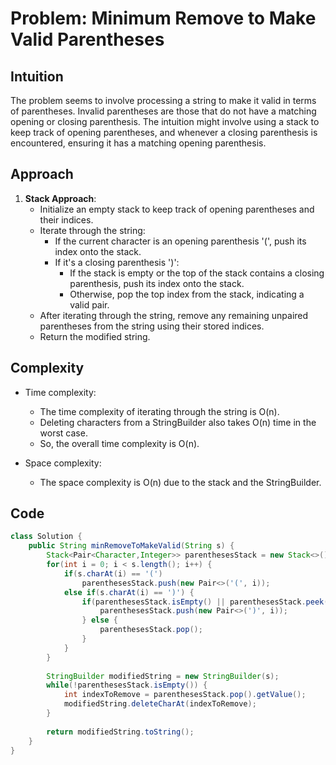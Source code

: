 # Problem: Minimum Remove to Make Valid Parentheses

## Intuition
The problem seems to involve processing a string to make it valid in terms of parentheses. Invalid parentheses are those that do not have a matching opening or closing parenthesis. The intuition might involve using a stack to keep track of opening parentheses, and whenever a closing parenthesis is encountered, ensuring it has a matching opening parenthesis.

## Approach
1. **Stack Approach**: 
   - Initialize an empty stack to keep track of opening parentheses and their indices.
   - Iterate through the string:
     - If the current character is an opening parenthesis '(', push its index onto the stack.
     - If it's a closing parenthesis ')':
       - If the stack is empty or the top of the stack contains a closing parenthesis, push its index onto the stack.
       - Otherwise, pop the top index from the stack, indicating a valid pair.
   - After iterating through the string, remove any remaining unpaired parentheses from the string using their stored indices.
   - Return the modified string.

## Complexity
- Time complexity: 
  - The time complexity of iterating through the string is O(n).
  - Deleting characters from a StringBuilder also takes O(n) time in the worst case.
  - So, the overall time complexity is O(n).

- Space complexity:
  - The space complexity is O(n) due to the stack and the StringBuilder.

## Code
```java
class Solution {
    public String minRemoveToMakeValid(String s) {
        Stack<Pair<Character,Integer>> parenthesesStack = new Stack<>();
        for(int i = 0; i < s.length(); i++) {
            if(s.charAt(i) == '(')
                parenthesesStack.push(new Pair<>('(', i));
            else if(s.charAt(i) == ')') {
                if(parenthesesStack.isEmpty() || parenthesesStack.peek().getKey() == ')') {
                    parenthesesStack.push(new Pair<>(')', i));
                } else {
                    parenthesesStack.pop();
                }
            }
        }
        
        StringBuilder modifiedString = new StringBuilder(s);
        while(!parenthesesStack.isEmpty()) {
            int indexToRemove = parenthesesStack.pop().getValue();
            modifiedString.deleteCharAt(indexToRemove);
        }
        
        return modifiedString.toString();
    }
}
